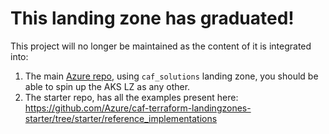 # This landing zone has graduated! 

This project will no longer be maintained as the content of it is integrated into:
1. The main [Azure repo](https://github.com/Azure/caf-terraform-landingzones), using ```caf_solutions``` landing zone, you should be able to spin up the AKS LZ as any other.
2. The starter repo, has all the examples present here: https://github.com/Azure/caf-terraform-landingzones-starter/tree/starter/reference_implementations
